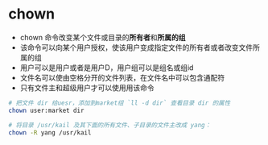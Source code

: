 # chown

- chown 命令改变某个文件或目录的**所有者**和**所属的组**
- 该命令可以向某个用户授权，使该用户变成指定文件的所有者或者改变文件所属的组
- 用户可以是用户或者是用户D，用户组可以是组名或组id
- 文件名可以使由空格分开的文件列表，在文件名中可以包含通配符
- 只有文件主和超级用户才可以使用用该命令


``` bash
# 把文件 dir 给uesr，添加到market组 `ll -d dir` 查看目录 dir 的属性
chown user:market dir

# 将目录 /usr/kail 及其下面的所有文件、子目录的文件主改成 yang：
chown -R yang /usr/kail
```

